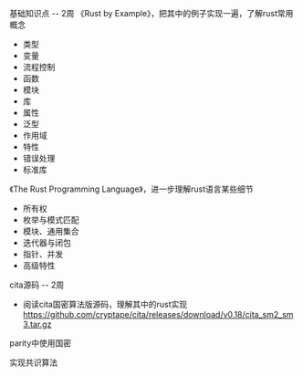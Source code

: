 基础知识点 -- 2周
《Rust by Example》，把其中的例子实现一遍，了解rust常用概念
- 类型
- 变量
- 流程控制
- 函数
- 模块
- 库
- 属性
- 泛型
- 作用域
- 特性
- 错误处理
- 标准库

《The Rust Programming Language》，进一步理解rust语言某些细节
- 所有权
- 枚举与模式匹配
- 模块、通用集合
- 迭代器与闭包
- 指针、并发
- 高级特性

cita源码 -- 2周
- 阅读cita国密算法版源码，理解其中的rust实现
https://github.com/cryptape/cita/releases/download/v0.18/cita_sm2_sm3.tar.gz

parity中使用国密


实现共识算法